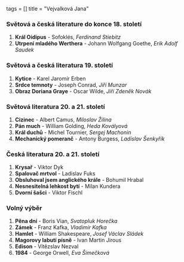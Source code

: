 tags = []
title = "Vejvalková Jana"

### Světová a česká literature do konce 18. století
1. __Král Oidipus__ - Sofoklés, _Ferdinand Stiebitz_
0. __Utrpení mladého Werthera__ - Johann Wolfgang Goethe, _Erik Adolf Saudek_

### Světová a česká literatura 19. století
1. __Kytice__ - Karel Jaromír Erben
0. __Srdce temnoty__ - Joseph Conrad, _Jiří Munzar_
0. __Obraz Doriana Graye__ - Oscar Wilde, _Jiří Zdeněk Novák_

### Světová literatura 20. a 21. století
1. __Cizinec__ - Albert Camus, _Miloslav Žilina_
0. __Pán much__ - William Golding, _Heda Kovályová_
0. __Král duchů__ - Michel Tournier, _Sergej Machonin_
0. __Mechanický pomeranč__ - Antony Burgess, _Ladislav Šenkyřík_

### Česká literatura 20. a 21. století
1. __Krysař__ - Viktor Dyk
0. __Spalovač mrtvol__ - Ladislav Fuks
0. __Obsluhoval jsem anglického krále__ - Bohumil Hrabal
0. __Nesnesitelná lehkost bytí__ - Milan Kundera
0. __Dvorní šašci__ - Viktor Fischl

### Volný výběr
1. __Pěna dní__ - Boris Vian, _Svatopluk Horečka_
0. __Zámek__ - Franz Kafka, _Vladimír Kafka_
0. __Hamlet__ -  William Shakespeare, _Josef Václav Sládek_
0. __Magorovy labutí písně__ - Ivan Martin Jirous
0. __Edison__ - Vítězslav Nezval
0. __1984__ - George Orwell, _Eva Šimečková_
